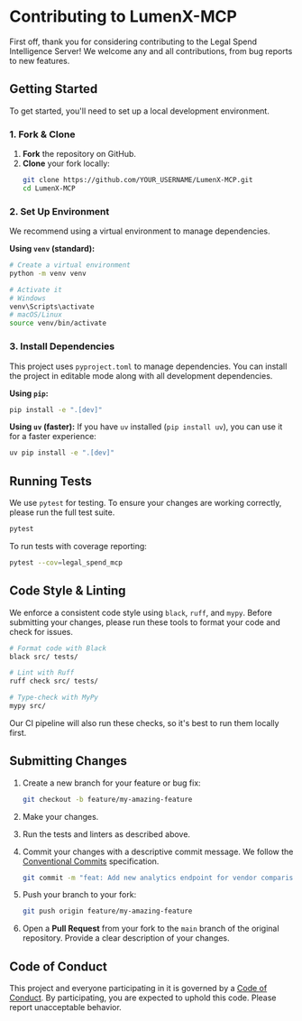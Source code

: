 # Contributing to LumenX-MCP

First off, thank you for considering contributing to the Legal Spend Intelligence Server! We welcome any and all contributions, from bug reports to new features.

## Getting Started

To get started, you'll need to set up a local development environment.

### 1. Fork & Clone

1.  **Fork** the repository on GitHub.
2.  **Clone** your fork locally:
    ```bash
    git clone https://github.com/YOUR_USERNAME/LumenX-MCP.git
    cd LumenX-MCP
    ```

### 2. Set Up Environment

We recommend using a virtual environment to manage dependencies.

**Using `venv` (standard):**
```bash
# Create a virtual environment
python -m venv venv

# Activate it
# Windows
venv\Scripts\activate
# macOS/Linux
source venv/bin/activate
```

### 3. Install Dependencies

This project uses `pyproject.toml` to manage dependencies. You can install the project in editable mode along with all development dependencies.

**Using `pip`:**
```bash
pip install -e ".[dev]"
```

**Using `uv` (faster):**
If you have `uv` installed (`pip install uv`), you can use it for a faster experience:
```bash
uv pip install -e ".[dev]"
```

## Running Tests

We use `pytest` for testing. To ensure your changes are working correctly, please run the full test suite.

```bash
pytest
```

To run tests with coverage reporting:
```bash
pytest --cov=legal_spend_mcp
```

## Code Style & Linting

We enforce a consistent code style using `black`, `ruff`, and `mypy`. Before submitting your changes, please run these tools to format your code and check for issues.

```bash
# Format code with Black
black src/ tests/

# Lint with Ruff
ruff check src/ tests/

# Type-check with MyPy
mypy src/
```

Our CI pipeline will also run these checks, so it's best to run them locally first.

## Submitting Changes

1.  Create a new branch for your feature or bug fix:
    ```bash
    git checkout -b feature/my-amazing-feature
    ```

2.  Make your changes.

3.  Run the tests and linters as described above.

4.  Commit your changes with a descriptive commit message. We follow the [Conventional Commits](https://www.conventionalcommits.org/) specification.
    ```bash
    git commit -m "feat: Add new analytics endpoint for vendor comparison"
    ```

5.  Push your branch to your fork:
    ```bash
    git push origin feature/my-amazing-feature
    ```

6.  Open a **Pull Request** from your fork to the `main` branch of the original repository. Provide a clear description of your changes.

## Code of Conduct

This project and everyone participating in it is governed by a [Code of Conduct](CODE_OF_CONDUCT.md). By participating, you are expected to uphold this code. Please report unacceptable behavior.
